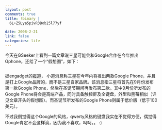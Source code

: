```yaml
--- 
layout: post
comments: true
title: !binary |
  6L+Z5Lya5pivR3Bob25l77yf

date: 2008-2-21
link: false
categories: life
---
```

<p>今天在GSeeker上看到一篇文章说三星可能会和Google合作在今年推出Gphone，还给了一个&ldquo;假想图&rdquo;，如下：</p>
<p><img src="http://www.gseeker.com/50226711/gphone-samsung-1.jpg" alt="" /></p>
<p>据engadget的<a target="_blank" href="http://www.engadget.com/2008/02/19/samsung-built-google-branded-android-phones-due-later-this-year/">报道</a>， 小道消息称三星在今年内将推出两款Google Phone，并且是打上Google品牌的，而不是三星自家品牌。该消息指三星将首先在9月份发布第一款Google Phone，然后在圣诞节期间再发布第二款。其中9月份所发布的Google Phone将会是高端产品，同时具备触控屏及全键盘，外型和黑莓相似（详见文章开头的假想图）。而圣诞节所发布的Google Phone则属于低价版（低于100美元）。</p>
<p>不过我倒觉得这个Google的风格，qwerty风格的键盘我实在不觉得方便，偶觉得Google肯定不会这样滴，因为我不喜欢，呵呵。。 :)</p>
